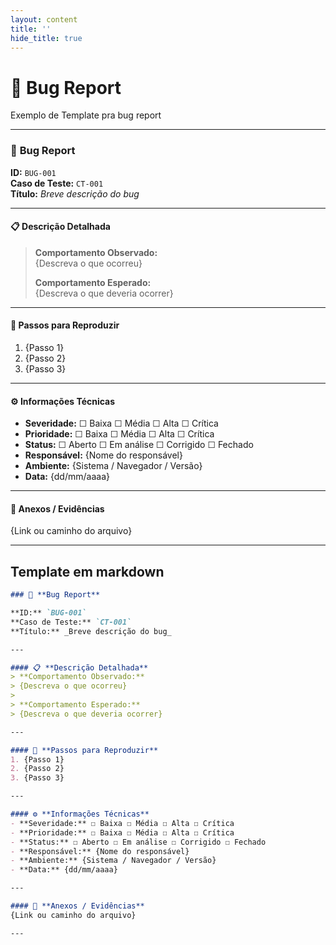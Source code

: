 ```yaml
---
layout: content
title: ''
hide_title: true
---
```


# 🐞 Bug Report
Exemplo de Template pra bug report

---

### 🐞 **Bug Report**

**ID:** `BUG-001`  
**Caso de Teste:** `CT-001`  
**Título:** _Breve descrição do bug_  

---

#### 📋 **Descrição Detalhada**
> **Comportamento Observado:**  
> {Descreva o que ocorreu}  
>
> **Comportamento Esperado:**  
> {Descreva o que deveria ocorrer}

---

#### 🔁 **Passos para Reproduzir**
1. {Passo 1}  
2. {Passo 2}  
3. {Passo 3}

---

#### ⚙️ **Informações Técnicas**
- **Severidade:** ☐ Baixa ☐ Média ☐ Alta ☐ Crítica  
- **Prioridade:** ☐ Baixa ☐ Média ☐ Alta ☐ Crítica  
- **Status:** ☐ Aberto ☐ Em análise ☐ Corrigido ☐ Fechado  
- **Responsável:** {Nome do responsável}  
- **Ambiente:** {Sistema / Navegador / Versão}  
- **Data:** {dd/mm/aaaa}

---

#### 📎 **Anexos / Evidências**
{Link ou caminho do arquivo}

---

## Template em markdown

````md
### 🐞 **Bug Report**

**ID:** `BUG-001`  
**Caso de Teste:** `CT-001`  
**Título:** _Breve descrição do bug_  

---

#### 📋 **Descrição Detalhada**
> **Comportamento Observado:**  
> {Descreva o que ocorreu}  
>
> **Comportamento Esperado:**  
> {Descreva o que deveria ocorrer}

---

#### 🔁 **Passos para Reproduzir**
1. {Passo 1}  
2. {Passo 2}  
3. {Passo 3}

---

#### ⚙️ **Informações Técnicas**
- **Severidade:** ☐ Baixa ☐ Média ☐ Alta ☐ Crítica  
- **Prioridade:** ☐ Baixa ☐ Média ☐ Alta ☐ Crítica  
- **Status:** ☐ Aberto ☐ Em análise ☐ Corrigido ☐ Fechado  
- **Responsável:** {Nome do responsável}  
- **Ambiente:** {Sistema / Navegador / Versão}  
- **Data:** {dd/mm/aaaa}

---

#### 📎 **Anexos / Evidências**
{Link ou caminho do arquivo}

---

````